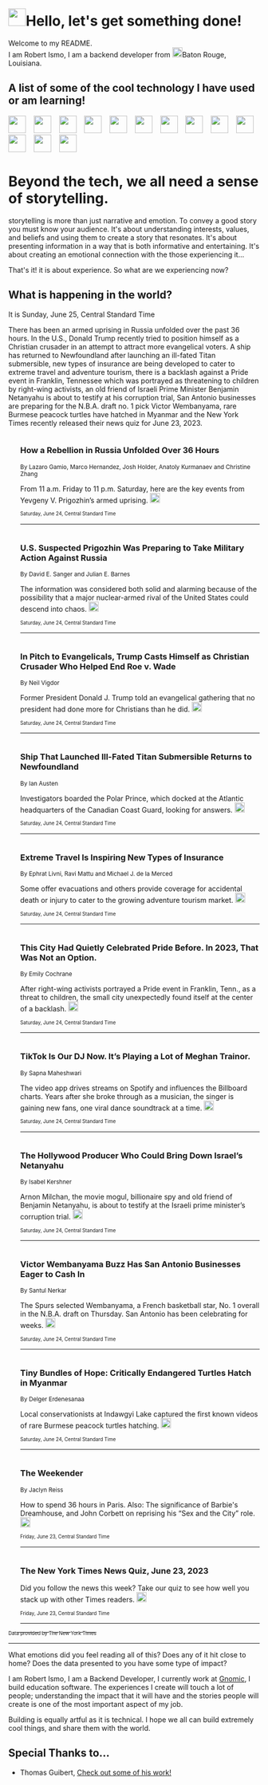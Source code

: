 <h1><img src="https://emojis.slackmojis.com/emojis/images/1643514375/3493/hot-coffee.gif?1643514375" width="35"/>Hello, let's get something done!</h1>

<p>Welcome to my README.<br/>
I am Robert Ismo, I am a backend developer from <img src="https://emojis.slackmojis.com/emojis/images/1638395689/50435/moulin_rouge.png?1638395689" width="20"/>Baton Rouge, Louisiana.</p>
<h2>A list of some of the cool technology I have used or am learning!</h2>
<p>
<img src="https://emojis.slackmojis.com/emojis/images/1643516091/21142/meow_bongotap.gif?1643516091" width="35" alt="">
<img src="https://img.shields.io/badge/Favorite%20Frontend%20Framework-SvelteKit-f83903" alt="">
<img src="https://img.shields.io/badge/Second%20Favorite-Vue-40b581" alt="">
<img src="https://img.shields.io/badge/Most%20Used%20Runtime-Nodejs-78b061" alt="">
<img src="https://emojis.slackmojis.com/emojis/images/1643517416/34482/fire.gif?1643517416" width="35" alt="">
<img src="https://img.shields.io/badge/Javascript%20But%20Better-Typescript-0078ca" alt="">
<img src="https://img.shields.io/badge/Favorite%20Language-Elixir-3e244d" alt="">
<img src="https://img.shields.io/badge/Containerize%20Everything-Docker-6ac9ef" alt="">
<img src="https://emojis.slackmojis.com/emojis/images/1643514596/5999/meow_party.gif?1643514596" width="35" alt="">
<img src="https://img.shields.io/badge/API%20Love%20Language-Graphql-de32a5" alt="">
<img src="https://img.shields.io/badge/Our%20Favorite%20Version%20Controller-Git-e94f33" alt="">
<img src="https://img.shields.io/badge/Favorite%20Database-Redis-d42d1d" alt="">
<img src="https://emojis.slackmojis.com/emojis/images/1643514559/5584/deployparrot.gif?1643514559" width="35" alt="">
<img src="https://img.shields.io/badge/Container%20Interstate-RabbitMQ-f66200" alt="">
<img src="https://img.shields.io/badge/Gotta%20Learn-Kubernetes-316adf" alt="">
<img src="https://img.shields.io/badge/Really%20Mature%20Now-WASM-654fef" alt="">
<img src="https://emojis.slackmojis.com/emojis/images/1666642497/61942/dance_vibe.gif?1666642497" width="35" alt="">
<img src="https://img.shields.io/badge/For%20My%20M1-ARM64-657d96" alt="">
<img src="https://img.shields.io/badge/Loving%20This%20So%20Much-TailwindCSS-17bcb5" alt="">
<img src="https://img.shields.io/badge/Cool%20Build%20Tool-Vite-f9cb24" alt="">
<img src="https://emojis.slackmojis.com/emojis/images/1669231376/62819/working-on-it.gif?1669231376" width="35" alt="">
<img src="https://img.shields.io/badge/Fun%20and%20Easy%20Database-MongoDB-5f8c49" alt="">
<img src="https://img.shields.io/badge/JS%20Life%20Support-NPM-c73737" alt="">
<img src="https://img.shields.io/badge/I%20Liked%20It-DynamoDB-0073b9" alt="">
<img src="https://emojis.slackmojis.com/emojis/images/1643514045/46/question.gif?1643514045" width="35" alt="">
<img src="https://img.shields.io/badge/cool-React-60d6f9" alt="">
<img src="https://img.shields.io/badge/Future%20Big%20Project-Lambda-f37e00" alt="">
<img src="https://img.shields.io/badge/NPM%20But%20Better-PNPM-f1aa07" alt="">
<img src="https://emojis.slackmojis.com/emojis/images/1643514943/9662/fbwow.gif?1643514943" width="35" alt="">
<img src="https://img.shields.io/badge/First%20Language-C-662079" alt="">
<img src="https://img.shields.io/badge/Where%20I%20Deploy%20Frontend-Vercel-000000" alt="">
<img src="https://img.shields.io/badge/Who%20Does%20not%20Want%20an%20App-Swift-f9492a" alt="">
<img src="https://emojis.slackmojis.com/emojis/images/1643514058/151/javascript.png?1643514058" width="35" alt="">
<img src="https://img.shields.io/badge/cool-Python-fbd542" alt="">
<img src="https://img.shields.io/badge/Favorite%20Something-Stripe-656cdc" alt="">
<img src="https://img.shields.io/badge/Of%20Course-HTML5-ed6327" alt="">
<img src="https://emojis.slackmojis.com/emojis/images/1660415405/60731/bomb.gif?1660415405" width="35" alt="">
<img src="https://img.shields.io/badge/hate-CSS-2964ec" alt="">
<img src="https://img.shields.io/badge/Learning-CircleCI-141215" alt="">
<img src="https://img.shields.io/badge/Learning-Rust-fbbb3b" alt="">
<img src="https://emojis.slackmojis.com/emojis/images/1660415397/60712/writing-hand.gif?1660415397" width="35" alt="">
<img src="https://img.shields.io/badge/Dev%20Browser%20of%20Choice-Firefox-cc4e26" alt="">
<img src="https://img.shields.io/badge/Recoverying%20From%20Windows-UNIX-1781e3" alt="">
<img src="https://img.shields.io/badge/LOVE-LogSeq-90c1c2" alt="">
<img src="https://emojis.slackmojis.com/emojis/images/1643514066/223/kirby.gif?1643514066" width="35" alt="">
<img src="https://img.shields.io/badge/Daily%20Driver-MacOS-e6e6e8" alt="">
<img src="https://img.shields.io/badge/Git%20Server-Github-000000" alt="">
<img src="https://img.shields.io/badge/enjoyable-EC2-f17428" alt="">
<img src="https://emojis.slackmojis.com/emojis/images/1643514239/2069/excited.gif?1643514239" width="35" alt="">
</p>
<h1>Beyond the tech, we all need a sense of storytelling.</h1>
<p>storytelling is more than just narrative and emotion. To convey a good story you must know your audience. It's about understanding interests, values, and beliefs and using them to create a story that resonates. It's about presenting information in a way that is both informative and entertaining. It's about creating an emotional connection with the those experiencing it...</p>
<p>That's it! it is about experience. So what are we experiencing now?</p>
<h2>What is happening in the world?</h2>
<p>It is Sunday, June 25, Central Standard Time</p>
<p>
There has been an armed uprising in Russia unfolded over the past 36 hours. In the U.S., Donald Trump recently tried to position himself as a Christian crusader in an attempt to attract more evangelical voters. A ship has returned to Newfoundland after launching an ill-fated Titan submersible, new types of insurance are being developed to cater to extreme travel and adventure tourism, there is a backlash against a Pride event in Franklin, Tennessee which was portrayed as threatening to children by right-wing activists, an old friend of Israeli Prime Minister Benjamin Netanyahu is about to testify at his corruption trial, San Antonio businesses are preparing for the N.B.A. draft no. 1 pick Victor Wembanyama, rare Burmese peacock turtles have hatched in Myanmar and the New York Times recently released their news quiz for June 23, 2023.</p>
<ol>
<img src="https://img.shields.io/badge/-world-blue" alt="">
<h3>How a Rebellion in Russia Unfolded Over 36 Hours</h3>
<sub>By Lazaro Gamio, Marco Hernandez, Josh Holder, Anatoly Kurmanaev and Christine Zhang</sub>
<p>From 11 a.m. Friday to 11 p.m. Saturday, here are the key events from Yevgeny V. Prigozhin’s armed uprising.  <a href="https://nyti.ms/3NhTbaM"><img src="https://developer.nytimes.com/files/poweredby_nytimes_30b.png?v=1583354208352" height="20"></a></p>
<sub><sub>Saturday, June 24, Central Standard Time</sub></sub>
<hr/>
<img src="https://img.shields.io/badge/-world-blue" alt="">
<h3>U.S. Suspected Prigozhin Was Preparing to Take Military Action Against Russia</h3>
<sub>By David E. Sanger and Julian E. Barnes</sub>
<p>The information was considered both solid and alarming because of the possibility that a major nuclear-armed rival of the United States could descend into chaos.  <a href="https://nyti.ms/3r2gLAX"><img src="https://developer.nytimes.com/files/poweredby_nytimes_30b.png?v=1583354208352" height="20"></a></p>
<sub><sub>Saturday, June 24, Central Standard Time</sub></sub>
<hr/>
<img src="https://img.shields.io/badge/-us-blue" alt="">
<h3>In Pitch to Evangelicals, Trump Casts Himself as Christian Crusader Who Helped End Roe v. Wade</h3>
<sub>By Neil Vigdor</sub>
<p>Former President Donald J. Trump told an evangelical gathering that no president had done more for Christians than he did.  <a href="https://nyti.ms/3Xlq9M9"><img src="https://developer.nytimes.com/files/poweredby_nytimes_30b.png?v=1583354208352" height="20"></a></p>
<sub><sub>Saturday, June 24, Central Standard Time</sub></sub>
<hr/>
<img src="https://img.shields.io/badge/-world-blue" alt="">
<h3>Ship That Launched Ill-Fated Titan Submersible Returns to Newfoundland</h3>
<sub>By Ian Austen</sub>
<p>Investigators boarded the Polar Prince, which docked at the Atlantic headquarters of the Canadian Coast Guard, looking for answers.  <a href="https://nyti.ms/3NNQBLf"><img src="https://developer.nytimes.com/files/poweredby_nytimes_30b.png?v=1583354208352" height="20"></a></p>
<sub><sub>Saturday, June 24, Central Standard Time</sub></sub>
<hr/>
<img src="https://img.shields.io/badge/-business-blue" alt="">
<h3>Extreme Travel Is Inspiring New Types of Insurance</h3>
<sub>By Ephrat Livni, Ravi Mattu and Michael J. de la Merced</sub>
<p>Some offer evacuations and others provide coverage for accidental death or injury to cater to the growing adventure tourism market.  <a href="https://nyti.ms/3CMTxl0"><img src="https://developer.nytimes.com/files/poweredby_nytimes_30b.png?v=1583354208352" height="20"></a></p>
<sub><sub>Saturday, June 24, Central Standard Time</sub></sub>
<hr/>
<img src="https://img.shields.io/badge/-us-blue" alt="">
<h3>This City Had Quietly Celebrated Pride Before. In 2023, That Was Not an Option.</h3>
<sub>By Emily Cochrane</sub>
<p>After right-wing activists portrayed a Pride event in Franklin, Tenn., as a threat to children, the small city unexpectedly found itself at the center of a backlash.  <a href="https://nyti.ms/3CIIGIu"><img src="https://developer.nytimes.com/files/poweredby_nytimes_30b.png?v=1583354208352" height="20"></a></p>
<sub><sub>Saturday, June 24, Central Standard Time</sub></sub>
<hr/>
<img src="https://img.shields.io/badge/-business-blue" alt="">
<h3>TikTok Is Our DJ Now. It’s Playing a Lot of Meghan Trainor.</h3>
<sub>By Sapna Maheshwari</sub>
<p>The video app drives streams on Spotify and influences the Billboard charts. Years after she broke through as a musician, the singer is gaining new fans, one viral dance soundtrack at a time.  <a href="https://nyti.ms/3CPB2fq"><img src="https://developer.nytimes.com/files/poweredby_nytimes_30b.png?v=1583354208352" height="20"></a></p>
<sub><sub>Saturday, June 24, Central Standard Time</sub></sub>
<hr/>
<img src="https://img.shields.io/badge/-world-blue" alt="">
<h3>The Hollywood Producer Who Could Bring Down Israel’s Netanyahu</h3>
<sub>By Isabel Kershner</sub>
<p>Arnon Milchan, the movie mogul, billionaire spy and old friend of Benjamin Netanyahu, is about to testify at the Israeli prime minister’s corruption trial.  <a href="https://nyti.ms/3CJMCsz"><img src="https://developer.nytimes.com/files/poweredby_nytimes_30b.png?v=1583354208352" height="20"></a></p>
<sub><sub>Saturday, June 24, Central Standard Time</sub></sub>
<hr/>
<img src="https://img.shields.io/badge/-sports-blue" alt="">
<h3>Victor Wembanyama Buzz Has San Antonio Businesses Eager to Cash In</h3>
<sub>By Santul Nerkar</sub>
<p>The Spurs selected Wembanyama, a French basketball star, No. 1 overall in the N.B.A. draft on Thursday. San Antonio has been celebrating for weeks.  <a href="https://nyti.ms/44fmHoh"><img src="https://developer.nytimes.com/files/poweredby_nytimes_30b.png?v=1583354208352" height="20"></a></p>
<sub><sub>Saturday, June 24, Central Standard Time</sub></sub>
<hr/>
<img src="https://img.shields.io/badge/-climate-blue" alt="">
<h3>Tiny Bundles of Hope: Critically Endangered Turtles Hatch in Myanmar</h3>
<sub>By Delger Erdenesanaa</sub>
<p>Local conservationists at Indawgyi Lake captured the first known videos of rare Burmese peacock turtles hatching.  <a href="https://nyti.ms/3CR8XV3"><img src="https://developer.nytimes.com/files/poweredby_nytimes_30b.png?v=1583354208352" height="20"></a></p>
<sub><sub>Saturday, June 24, Central Standard Time</sub></sub>
<hr/>
<img src="https://img.shields.io/badge/-briefing-blue" alt="">
<h3>The Weekender</h3>
<sub>By Jaclyn Reiss</sub>
<p>How to spend 36 hours in Paris. Also: The significance of Barbie&#39;s Dreamhouse, and John Corbett on reprising his “Sex and the City” role.  <a href="https://nyti.ms/46opGwz"><img src="https://developer.nytimes.com/files/poweredby_nytimes_30b.png?v=1583354208352" height="20"></a></p>
<sub><sub>Friday, June 23, Central Standard Time</sub></sub>
<hr/>
<img src="https://img.shields.io/badge/-briefing-blue" alt="">
<h3>The New York Times News Quiz, June 23, 2023</h3>
<sub></sub>
<p>Did you follow the news this week? Take our quiz to see how well you stack up with other Times readers.  <a href="https://nyti.ms/3Xk8017"><img src="https://developer.nytimes.com/files/poweredby_nytimes_30b.png?v=1583354208352" height="20"></a></p>
<sub><sub>Friday, June 23, Central Standard Time</sub></sub>
<hr/>
</ol>
<a href="https://developer.nytimes.com"><sub><sub>Data provided by The New York Times</sub></sub></a>
<hr/>
<p>What emotions did you feel reading all of this? Does any of it hit close to home? Does the data presented to you have some type of impact?</p>
<p>I am Robert Ismo, I am a Backend Developer, I currently work at <a href="https://gnomic.education/">Gnomic</a>, I build education software. The experiences I create will touch a lot of people; understanding the impact that it will have and the stories people will create is one of the most important aspect of my job.</p>
<p>Building is equally artful as it is technical. I hope we all can build extremely cool things, and share them with the world.</p>
<h2>Special Thanks to...</h2>
<ul>
<li>Thomas Guibert, <a href="https://github.com/thmsgbrt/thmsgbrt">Check out some of his work!</a></li>
</ul>